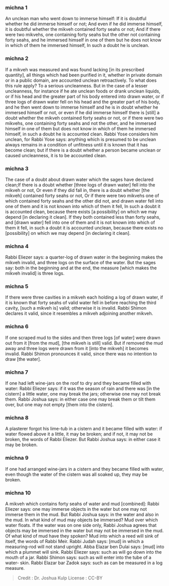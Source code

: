
### michna 1
An unclean man who went down to immerse himself: If it is doubtful whether he did immerse himself or not; And even if he did immerse himself,  it is doubtful whether the mikveh contained forty seahs or not; And if there were two mikvehs, one containing forty seahs but the other not containing forty seahs, and he immersed himself in one of them but he does not know in which of them he immersed himself, In such a doubt he is unclean.

### michna 2
If a mikveh was measured and was found lacking [in its prescribed quantity], all things which had been purified in it, whether in private domain or in a public domain,  are accounted unclean retroactively. To what does this rule apply?  To a serious uncleanness. But in the case of a lesser uncleanness, for instance if he ate unclean foods or drank unclean liquids, or if his head and the greater part of his body entered into drawn water, or if three logs of drawn water fell on his head and the greater part of his body,   and he then went down to immerse himself and he is in doubt whether he immersed himself or not, or even if he did immerse himself there is [still] a doubt whether the mikveh contained forty seahs or not, or if there were two mikvehs, one containing forty seahs and not the other, and he immersed himself in one of them but does not know in which of them he immersed himself, in such a doubt he is accounted clean. Rabbi Yose considers him unclean, for Rabbi Yose says: anything which is presumed to be unclean always remains in a condition of unfitness until it is known that it has become clean; but if there is a doubt whether a person became unclean or caused uncleanness, it is to be accounted clean.

### michna 3
The case of a doubt about drawn water which the sages have declared clean;If there is a doubt whether [three logs of drawn water] fell into the mikveh or not, Or even if they did fall in, there is a doubt whether [the mikveh] contained forty seahs or not, Or if there were two mikvehs one of which contained forty seahs and the other did not, and drawn water fell into one of them and it is not known into which of them it fell, In such a doubt it is accounted clean, because there exists [a possibility] on which we may depend [in declaring it clean]. If they both contained less than forty seahs, and [drawn water] fell into one of them and it is not known into which of them it fell, in such a doubt it is accounted unclean, because there exists no [possibility] on which we may depend [in declaring it clean].

### michna 4
Rabbi Eliezer says: a quarter-log of drawn water in the beginning makes the mikveh invalid, and three logs on the surface of the water. But the sages say: both in the beginning and at the end, the measure [which makes the mikveh invalid] is three logs.

### michna 5
If there were three cavities in a mikveh each holding a log of drawn water, if it is known that forty seahs of valid water fell in before reaching the third cavity, [such a mikveh is] valid; otherwise it is invalid. Rabbi Shimon declares it valid, since it resembles a mikveh adjoining another mikveh.

### michna 6
If one scraped mud to the sides and then three logs [of water] were drawn out from it [from the mud], [the mikveh is still] valid. But if removed the mud away and three logs were drawn from it [into the mikveh] it becomes invalid. Rabbi Shimon pronounces it valid, since there was no intention to draw [the water].

### michna 7
If one had left wine-jars on the roof to dry and they became filled with water: Rabbi Eliezer says: if it was the season of rain and there was [in the cistern] a little water, one may break the jars; otherwise one may not break them. Rabbi Joshua says: in either case one may break them or tilt them over, but one may not empty [them into the cistern].

### michna 8
A plasterer forgot his lime-tub in a cistern and it became filled with water: if water flowed above it a little, it may be broken; and if not, it may not be broken, the words of Rabbi Eliezer. But Rabbi Joshua says: in either case it may be broken.

### michna 9
If one had arranged wine-jars in a cistern and they became filled with water, even though the water of the cistern was all soaked up, they may be broken.

### michna 10
A mikveh which contains forty seahs of water and mud [combined]: Rabbi Eliezer says: one may immerse objects in the water but one may not immerse them in the mud. But Rabbi Joshua says: in the water and also in the mud. In what kind of mud may objects be immersed? Mud over which water floats. If the water was on one side only, Rabbi Joshua agrees that objects may be immersed in the water but may not be immersed in the mud. Of what kind of mud have they spoken? Mud into which a reed will sink of itself, the words of Rabbi Meir. Rabbi Judah says: [mud] in which a measuring-rod will not stand upright. Abba Elazar ben Dulai says: [mud] into which a plummet will sink. Rabbi Eliezer says: such as will go down into the mouth of a jar. Rabbi Shimon says: such as will enter into the tube of a water- skin. Rabbi Elazar bar Zadok says: such as can be measured in a log measure.

>Credit : Dr. Joshua Kulp
>License : CC-BY